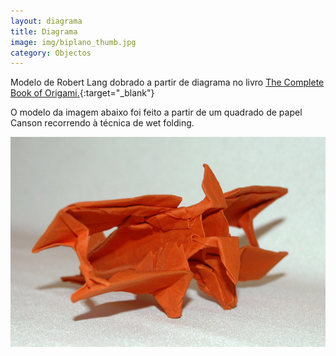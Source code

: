 ```yaml
---
layout: diagrama
title: Diagrama
image: img/biplano_thumb.jpg
category: Objectos
---
```


Modelo de Robert Lang dobrado a partir de diagrama no livro [The Complete Book of Origami.](https://www.amazon.co.uk/Complete-Book-Origami-Step-Step-ebook/dp/B00EA7DB3C/ref=as_li_ss_tl?s=books&ie=UTF8&qid=1522479447&sr=1-1&linkCode=ll1&tag=dobrarpapel-21&linkId=c1ad3d168d4e186ad886bd41825c65a5){:target="_blank"}

O modelo da imagem abaixo foi feito a partir de um quadrado de papel Canson recorrendo à técnica de wet folding.

![Biplano](../img/biplano.jpg)